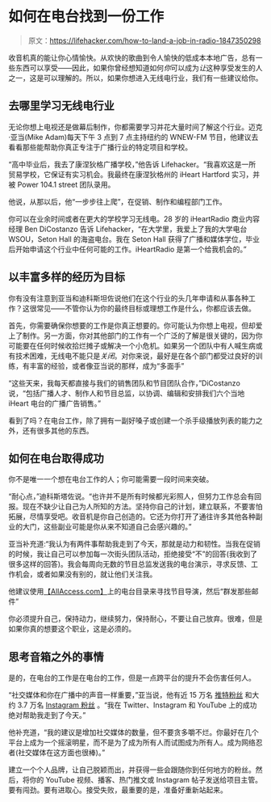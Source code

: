 # 如何在电台找到一份工作

> 原文：<https://lifehacker.com/how-to-land-a-job-in-radio-1847350298>

收音机真的能让你心情愉快。从欢快的歌曲到令人愉快的低成本本地广告，总有一些东西可以享受——因此，如果你曾经想知道如何*你*可以成为*让*这种享受发生的人之一，这是可以理解的。所以，如果你想进入无线电行业，我们有一些建议给你。



## 去哪里学习无线电行业

无论你想上电视还是做幕后制作，你都需要学习并花大量时间了解这个行业。迈克·亚当(Mike Adam)每天下午 3 点到 7 点主持纽约的 WNEW-FM 节目，他建议去看看那些能帮助你真正专注于广播行业的特定项目和学校。

“高中毕业后，我去了康涅狄格广播学校，”他告诉 Lifehacker。“我喜欢这是一所贸易学校，它保证有实习机会。我最终在康涅狄格州的 iHeart Hartford 实习，并被 Power 104.1 street 团队录用。

他说，从那以后，他“一步步往上爬”，在促销、制作和编程部门工作。

你可以在业余时间或者在更大的学校学习无线电。28 岁的 iHeartRadio 商业内容经理 Ben DiCostanzo 告诉 Lifehacker，“在大学里，我爱上了我的大学电台 WSOU，Seton Hall 的海盗电台。我在 Seton Hall 获得了广播和媒体学位，毕业后开始申请这个行业中任何可能的工作。iHeartRadio 是第一个给我机会的。”

## 以丰富多样的经历为目标

你有没有注意到亚当和迪科斯坦佐说他们在这个行业的头几年申请和从事各种工作？这很常见——不管你认为你的最终目标或理想工作是什么，你都应该去做。

首先，你需要确保你想要的工作是你真正想要的。你可能认为你想上电视，但却爱上了制作。另一方面，你对其他部门的工作有一个广泛的了解是很关键的，因为你可能要在任何时候收拾烂摊子或解决一个小危机。如果另一个团队中有人喊生病或有技术困难，无线电不能只是*关闭*。对你来说，最好是在各个部门都受过良好的训练，有丰富的经验，或者像亚当说的那样，成为“多面手”

“这些天来，我每天都直接与我们的销售团队和节目团队合作，”DiCostanzo 说，“包括广播人才、制作人和节目总监，以协调、编辑和安排我们六个当地 iHeart 电台的广播广告销售。”

看到了吗？在电台工作，除了拥有一副好嗓子或创建一个杀手级播放列表的能力之外，还有很多其他的东西。

## **如何在电台取得成功**

你不是唯一一个想在电台工作的人；你可能需要一段时间来突破。

“耐心点，”迪科斯塔佐说。“也许并不是所有时候都光彩照人，但努力工作总会有回报。现在不缺少让自己为人所知的方法。坚持你自己的计划，建立联系，不要害怕拓展，尽情享受吧。收音机是你自己创造的。它还为你打开了通往许多其他各种副业的大门，这些副业可能是你从来不知道自己会感兴趣的。”

亚当补充道:“我认为有两件事帮助我走到了今天，那就是动力和韧性。当我在促销的时候，我让自己可以参加每一次街头团队活动，拒绝接受“不”的回答(我收到了很多这样的回答)。我会每周向无数的节目总监发送我的电台演示，寻求反馈、工作机会，或者如果没有别的，就让他们关注我。

他建议使用[【AllAccess.com】](https://www.allaccess.com/)上的电台目录来寻找节目导演，然后“群发那些邮件”

你必须提升自己，保持动力，继续努力，保持耐心，不要让自己放弃。很难，但是如果你真的想要这个职业，这是必须的。

## **思考音箱之外的事情**

是的，在电台的工作是在电台的工作，但是一点跨平台的提升不会伤害任何人。

“社交媒体和你在广播中的声音一样重要，”亚当说，他有近 15 万名 [推特粉丝](https://twitter.com/MikeAdamOnAir) 和大约 3.7 万名 [Instagram 粉丝](https://www.instagram.com/mikeadamonair/?hl=en) 。“我在 Twitter、Instagram 和 YouTube 上的成功绝对帮助我走到了今天。”

他补充道，“我的建议是增加社交媒体的数量，但不要贪多嚼不烂。你最好在几个平台上成为一个摇滚明星，而不是为了成为所有人而试图成为所有人。成为网络忍者(社交媒体在这方面也很棒)。”

建立一个个人品牌，让自己脱颖而出，并获得一些会跟随你到任何地方的粉丝。然后，将你的 YouTube 视频、播客、热门推文或 Instagram 帖子发送给项目主管。要有闯劲。要有进取心。接受失败，最重要的是，准备好重新站起来。